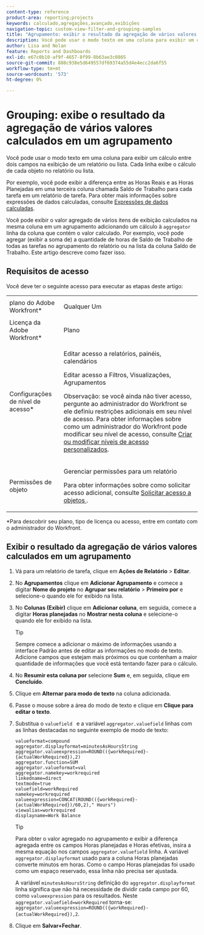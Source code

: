 ```yaml
---
content-type: reference
product-area: reporting;projects
keywords: calculado,agregações,avançado,exibições
navigation-topic: custom-view-filter-and-grouping-samples
title: "Agrupamento: exibir o resultado da agregação de vários valores calculados em um agrupamento"
description: Você pode usar o modo texto em uma coluna para exibir um cálculo entre dois campos na exibição de um relatório ou lista. Cada linha exibe o cálculo de cada objeto no relatório ou lista.
author: Lisa and Nolan
feature: Reports and Dashboards
exl-id: e67c0b10-af9f-4657-8f99-8b63ae3c0865
source-git-commit: 888c938e5d649557df69374a55d4e4ecc2da6f55
workflow-type: tm+mt
source-wordcount: '573'
ht-degree: 0%

---
```


# Grouping: exibe o resultado da agregação de vários valores calculados em um agrupamento

Você pode usar o modo texto em uma coluna para exibir um cálculo entre dois campos na exibição de um relatório ou lista. Cada linha exibe o cálculo de cada objeto no relatório ou lista.

Por exemplo, você pode exibir a diferença entre as Horas Reais e as Horas Planejadas em uma terceira coluna chamada Saldo de Trabalho para cada tarefa em um relatório de tarefa. Para obter mais informações sobre expressões de dados calculadas, consulte [Expressões de dados calculadas](../../../reports-and-dashboards/reports/calc-cstm-data-reports/calculated-data-expressions.md).

Você pode exibir o valor agregado de vários itens de exibição calculados na mesma coluna em um agrupamento adicionando um cálculo à `aggregator` linha da coluna que contém o valor calculado. Por exemplo, você pode agregar (exibir a soma de) a quantidade de horas de Saldo de Trabalho de todas as tarefas no agrupamento do relatório ou na lista da coluna Saldo de Trabalho. Este artigo descreve como fazer isso.

## Requisitos de acesso

Você deve ter o seguinte acesso para executar as etapas deste artigo:

<table style="table-layout:auto"> 
 <col> 
 <col> 
 <tbody> 
  <tr> 
   <td role="rowheader">plano do Adobe Workfront*</td> 
   <td> <p>Qualquer Um</p> </td> 
  </tr> 
  <tr> 
   <td role="rowheader">Licença da Adobe Workfront*</td> 
   <td> <p>Plano </p> </td> 
  </tr> 
  <tr> 
   <td role="rowheader">Configurações de nível de acesso*</td> 
   <td> <p>Editar acesso a relatórios, painéis, calendários</p> <p>Editar acesso a Filtros, Visualizações, Agrupamentos</p> <p>Observação: se você ainda não tiver acesso, pergunte ao administrador do Workfront se ele definiu restrições adicionais em seu nível de acesso. Para obter informações sobre como um administrador do Workfront pode modificar seu nível de acesso, consulte <a href="../../../administration-and-setup/add-users/configure-and-grant-access/create-modify-access-levels.md" class="MCXref xref">Criar ou modificar níveis de acesso personalizados</a>.</p> </td> 
  </tr> 
  <tr> 
   <td role="rowheader">Permissões de objeto</td> 
   <td> <p>Gerenciar permissões para um relatório</p> <p>Para obter informações sobre como solicitar acesso adicional, consulte <a href="../../../workfront-basics/grant-and-request-access-to-objects/request-access.md" class="MCXref xref">Solicitar acesso a objetos </a>.</p> </td> 
  </tr> 
 </tbody> 
</table>

&#42;Para descobrir seu plano, tipo de licença ou acesso, entre em contato com o administrador do Workfront.

## Exibir o resultado da agregação de vários valores calculados em um agrupamento

1. Vá para um relatório de tarefa, clique em **Ações de Relatório** > **Editar**.
1. No **Agrupamentos** clique em **Adicionar Agrupamento** e comece a digitar **Nome do projeto** no **Agrupar seu relatório** > **Primeiro por** e selecione-o quando ele for exibido na lista.

1. No **Colunas (Exibir)** clique em **Adicionar coluna**, em seguida, comece a digitar **Horas planejadas** no **Mostrar nesta coluna** e selecione-o quando ele for exibido na lista.

   >[!TIP]
   >
   >Sempre comece a adicionar o máximo de informações usando a interface Padrão antes de editar as informações no modo de texto. Adicione campos que estejam mais próximos ou que contenham a maior quantidade de informações que você está tentando fazer para o cálculo.

1. No **Resumir esta coluna por** selecione **Sum** e, em seguida, clique em **Concluído**.
1. Clique em **Alternar para modo de texto** na coluna adicionada.
1. Passe o mouse sobre a área do modo de texto e clique em **Clique para editar o texto**.
1. Substitua o `valuefield ` e a variável `aggregator.valuefield` linhas com as linhas destacadas no seguinte exemplo de modo de texto:

   ```
   valueformat=compound
   aggregator.displayformat=minutesAsHoursString
   aggregator.valueexpression=ROUND(({workRequired}-{actualWorkRequired}),2)
   aggregator.function=SUM
   aggregator.valueformat=val
   aggregator.namekey=workrequired
   linkedname=direct
   textmode=true
   valuefield=workRequired
   namekey=workrequired
   valueexpression=CONCAT(ROUND(({workRequired}-{actualWorkRequired})/60,2)," Hours") 
   viewalias=workrequired 
   displayname=Work Balance
   ```

   >[!TIP]
   >
   >Para obter o valor agregado no agrupamento e exibir a diferença agregada entre os campos Horas planejadas e Horas efetivas, insira a mesma equação nos campos `aggregator.valuefield` linha. A variável `aggregator.displayformat` usado para a coluna Horas planejadas converte minutos em horas. Como o campo Horas planejadas foi usado como um espaço reservado, essa linha não precisa ser ajustada.
   >
   >
   >A variável `minutesAsHoursString` definição do `aggregator.displayformat` linha significa que não há necessidade de dividir cada campo por 60, como `valueexpression` para os resultados. Neste `aggregator.valuefield=workRequired` torna-se: `aggregator.valueexpression=ROUND(({workRequired}-{actualWorkRequired}),2`.

1. Clique em **Salvar+Fechar**.

